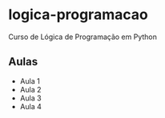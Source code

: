 # logica-programacao
 Curso de Lógica de Programação em Python

## Aulas
- Aula 1
- Aula 2
- Aula 3
- Aula 4
